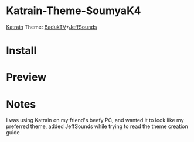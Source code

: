 # Katrain-Theme-SoumyaK4
[Katrain](http://github.com/sanderland/katrain/releases) Theme: [BadukTV](https://github.com/upsided/Upsided-Sabaki-Themes#baduktv)+[JeffSounds](https://github.com/sanderland/katrain/blob/master/THEMES.md#jeff-sounds)

# Install

# Preview

# Notes
I was using Katrain on my friend's beefy PC, and wanted it to look like my preferred theme, added JeffSounds while trying to read the theme creation guide
